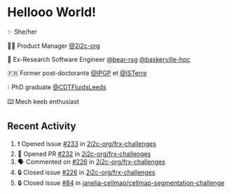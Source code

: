 # Hellooo World!

✨ She/her

👩‍💻 Product Manager [@2i2c-org](https://2i2c.org/)

🐻 Ex-Research Software Engineer [@bear-rsg](https://github.com/bear-rsg) [@baskerville-hpc](https://github.com/baskerville-hpc) 

🇫🇷 Former post-doctorante [@IPGP](https://github.com/IPGP) et [@ISTerre](https://www.isterre.fr/) 

💧 PhD graduate [@CDTFluidsLeeds](https://fluid-dynamics.leeds.ac.uk/) 

⌨️ Mech keeb enthusiast 

## Recent Activity 

<!--START_SECTION:activity-->
1. ❗ Opened issue [#233](https://github.com/2i2c-org/frx-challenges/issues/233) in [2i2c-org/frx-challenges](https://github.com/2i2c-org/frx-challenges)
2. 💪 Opened PR [#232](https://github.com/2i2c-org/frx-challenges/pull/232) in [2i2c-org/frx-challenges](https://github.com/2i2c-org/frx-challenges)
3. 🗣 Commented on [#226](https://github.com/2i2c-org/frx-challenges/issues/226#issuecomment-2631216482) in [2i2c-org/frx-challenges](https://github.com/2i2c-org/frx-challenges)
4. 🔒 Closed issue [#226](https://github.com/2i2c-org/frx-challenges/issues/226) in [2i2c-org/frx-challenges](https://github.com/2i2c-org/frx-challenges)
5. 🔒 Closed issue [#84](https://github.com/janelia-cellmap/cellmap-segmentation-challenge/issues/84) in [janelia-cellmap/cellmap-segmentation-challenge](https://github.com/janelia-cellmap/cellmap-segmentation-challenge)
<!--END_SECTION:activity-->
